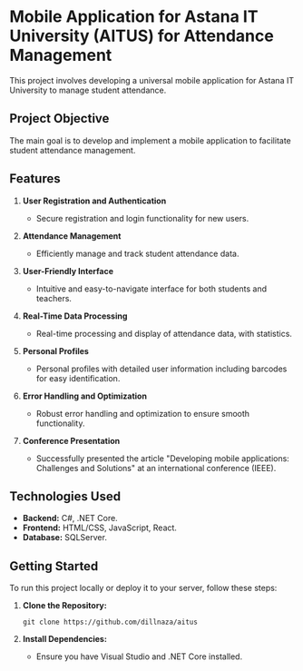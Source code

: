 # Mobile Application for Astana IT University (AITUS) for Attendance Management

This project involves developing a universal mobile application for Astana IT University  to manage student attendance.

## Project Objective
The main goal is to develop and implement a mobile application to facilitate student attendance management.

## Features

1. **User Registration and Authentication**
   - Secure registration and login functionality for new users.

2. **Attendance Management**
   - Efficiently manage and track student attendance data.

3. **User-Friendly Interface**
   - Intuitive and easy-to-navigate interface for both students and teachers.

4. **Real-Time Data Processing**
   - Real-time processing and display of attendance data, with statistics.

5. **Personal Profiles**
   - Personal profiles with detailed user information including barcodes for easy identification.

6. **Error Handling and Optimization**
   - Robust error handling and optimization to ensure smooth functionality.

7. **Conference Presentation**
   - Successfully presented the article "Developing mobile applications: Challenges and Solutions" at an international conference (IEEE).

## Technologies Used

- **Backend:** C#, .NET Core.
- **Frontend:** HTML/CSS, JavaScript, React.
- **Database:** SQLServer.

## Getting Started

To run this project locally or deploy it to your server, follow these steps:

1. **Clone the Repository:**
   ```
   git clone https://github.com/dillnaza/aitus
   ```

2. **Install Dependencies:**
   - Ensure you have Visual Studio and .NET Core installed.
